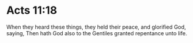 # Acts 11:18

When they heard these things, they held their peace, and glorified God, saying, Then hath God also to the Gentiles granted repentance unto life.